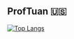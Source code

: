 ## ProfTuan 🇺🇸

[![Top Langs](https://github-readme-stats.vercel.app/api/top-langs/?username=ProfTuan&size_weight=0.5&count_weight=0.5&hide=postscript)](https://github.com/ProfTuan/github-readme-stats)

<!--
**ProfTuan/ProfTuan** is a ✨ _special_ ✨ repository because its `README.md` (this file) appears on your GitHub profile.

Here are some ideas to get you started:

- 🔭 I’m currently working on ...
- 🌱 I’m currently learning ...
- 👯 I’m looking to collaborate on ...
- 🤔 I’m looking for help with ...
- 💬 Ask me about ...
- 📫 How to reach me: ...
- 😄 Pronouns: ...
- ⚡ Fun fact: ...
-->
